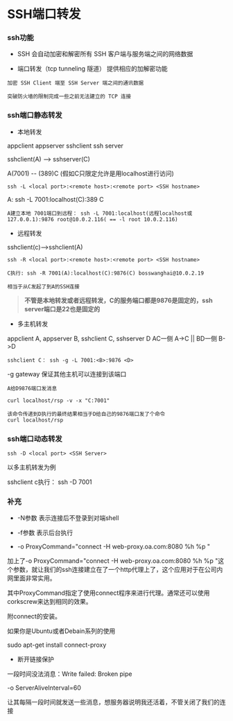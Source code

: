 # SSH端口转发

### ssh功能

* SSH 会自动加密和解密所有 SSH 客户端与服务端之间的网络数据

* 端口转发（tcp tunneling 隧道） 提供相应的加解密功能
	
```
加密 SSH Client 端至 SSH Server 端之间的通讯数据
	
突破防火墙的限制完成一些之前无法建立的 TCP 连接
```


### ssh端口静态转发

* 本地转发


appclient appserver sshclient ssh server

sshclient(A) --> sshserver(C)

A(7001) -- (389)C (假如C只限定允许是用localhost进行访问)

`ssh -L <local port>:<remote host>:<remote port> <SSH hostname>`

A: ssh -L 7001:localhost(C):389 C

```
A建立本地 7001端口到远程： ssh -L 7001:localhost(远程localhost或127.0.0.1):9876 root@10.0.2.116( == -l root 10.0.2.116)

```

* 远程转发

sshclient(c)-->sshclient(A)

`ssh -R <local port>:<remote host>:<remote port> <SSH hostname>`


```
C执行: ssh -R 7001(A):localhost(C):9876(C) bosswanghai@10.0.2.19

相当于从C发起了到A的SSH连接

```

> **不管是本地转发或者远程转发，C的服务端口都是9876是固定的，ssh server端口是22也是固定的**


* 多主机转发

appclient A, appserver B, sshclient C, sshserver D
AC一侧 A->C  || BD一侧 B->D

`sshclient C： ssh -g -L 7001:<B>:9876 <D>`

-g gateway 保证其他主机可以连接到该端口

```
A给D9876端口发消息

curl localhost/rsp -v -x "C:7001"

该命令传递到D执行的最终结果相当于D给自己的9876端口发了个命令
curl localhost/rsp 

```

### ssh端口动态转发

`ssh -D <local port> <SSH Server>`

以多主机转发为例

sshclient c执行： ssh -D 7001 <ssh>	

### 补充

* -N参数  表示连接后不登录到对端shell

* -f参数 表示后台执行

* -o ProxyCommand="connect -H web-proxy.oa.com:8080 %h %p "

加上了-o ProxyCommand="connect -H web-proxy.oa.com:8080 %h %p "这个参数，就让我们的ssh连接建立在了一个http代理上了，这个应用对于在公司内网里面非常实用。

其中ProxyCommand指定了使用connect程序来进行代理。通常还可以使用corkscrew来达到相同的效果。

附connect的安装。

如果你是Ubuntu或者Debain系列的使用

sudo apt-get install connect-proxy

* 断开链接保护

一段时间没法消息：Write failed: Broken pipe

-o ServerAliveInterval=60

让其每隔一段时间就发送一些消息，想服务器说明我还活着，不管关闭了我们的连接


